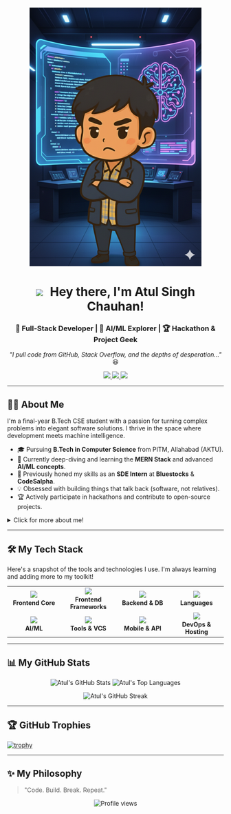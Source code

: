 <!-- 
* Feel free to copy and paste this into your own README.
* To make it your own, you'll need to change the username `seriesatul` to your own GitHub username.
* You can also change the themes for the stats and trophies. I've left comments to show you how!
-->

<!-- Header Banner -->
<p align="center">
  <img height="600" width=400 src="https://raw.githubusercontent.com/seriesatul/seriesatul/main/Gemini_Generated_Image_5ivwx5ivwx5ivwx5.png" alt="Atul Singh Chauhan - Full-Stack Developer Banner">
</p>

<!-- Waving GIF and Intro -->
<h1 align="center">
  <img src="https://media.giphy.com/media/hvRJCLFzcasrR4ia7z/giphy.gif" width="30px" style="margin-right: 10px;">
  Hey there, I'm Atul Singh Chauhan!
</h1>
<h3 align="center">🚀 Full-Stack Developer | 🧠 AI/ML Explorer | 🏆 Hackathon & Project Geek</h3>

<!-- Quote -->
<p align="center">
  <i>"I pull code from GitHub, Stack Overflow, and the depths of desperation..."</i> 😆
</p>

<!-- Socials -->
<p align="center">
  <a href="mailto:atulsingh04895@gmail.com">
    <img src="https://img.shields.io/badge/Gmail-D14836?style=for-the-badge&logo=gmail&logoColor=white" />
  </a>
  <a href="https://www.linkedin.com/in/atul-singh-chauhan-a955b529b">
    <img src="https://img.shields.io/badge/LinkedIn-0A66C2?style=for-the-badge&logo=linkedin&logoColor=white" />
  </a>
  <a href="https://github.com/seriesatul">
    <img src="https://img.shields.io/badge/GitHub-171515?style=for-the-badge&logo=github&logoColor=white" />
  </a>
  <!-- Add other links like your portfolio or Twitter if you have them! -->
  <!-- 
  <a href="YOUR_PORTFOLIO_LINK">
    <img src="https://img.shields.io/badge/Portfolio-FF5722?style=for-the-badge&logo=todoist&logoColor=white" />
  </a> 
  -->
</p>

---

## 👨‍💻 About Me

I'm a final-year B.Tech CSE student with a passion for turning complex problems into elegant software solutions. I thrive in the space where development meets machine intelligence.

- 🎓 Pursuing **B.Tech in Computer Science** from PITM, Allahabad (AKTU).
- 🌱 Currently deep-diving and learning the **MERN Stack** and advanced **AI/ML concepts**.
- 💼 Previously honed my skills as an **SDE Intern** at **Bluestocks** & **CodeSalpha**.
- 💡 Obsessed with building things that talk back (software, not relatives).
- 🏆 Actively participate in hackathons and contribute to open-source projects.

<details>
  <summary>Click for more about me!</summary>
  
  - 💬 Ask me about **Web Development, Python, C++, or Data Structures**.
  - 📫 How to reach me: The best way is through [LinkedIn](https://www.linkedin.com/in/atul-singh-chauhan-a955b529b) or [Email](mailto:atulsingh04895@gmail.com).
  - 😄 Fun fact: I believe the three most important things in life are `Ctrl+C`, `Ctrl+V`, and a good night's sleep.
</details>

---

## 🛠️ My Tech Stack

Here's a snapshot of the tools and technologies I use. I'm always learning and adding more to my toolkit!

<table>
  <tr>
    <td align="center" width="120">
      <img src="https://skillicons.dev/icons?i=html,css,js" />
      <br><strong>Frontend Core</strong>
    </td>
    <td align="center" width="120">
      <img src="https://skillicons.dev/icons?i=react,redux,tailwind" />
      <br><strong>Frontend Frameworks</strong>
    </td>
    <td align="center" width="120">
      <img src="https://skillicons.dev/icons?i=nodejs,express,mongodb" />
      <br><strong>Backend & DB</strong>
    </td>
    <td align="center" width="120">
      <img src="https://skillicons.dev/icons?i=python,cpp,java" />
      <br><strong>Languages</strong>
    </td>
  </tr>
  <tr>
    <td align="center" width="120">
      <img src="https://skillicons.dev/icons?i=tensorflow,pytorch,sklearn" />
      <br><strong>AI/ML</strong>
    </td>
    <td align="center" width="120">
      <img src="https://skillicons.dev/icons?i=git,github,vscode" />
      <br><strong>Tools & VCS</strong>
    </td>
    <td align="center" width="120">
      <img src="https://skillicons.dev/icons?i=android,androidstudio,postman" />
      <br><strong>Mobile & API</strong>
    </td>
    <td align="center" width="120">
      <img src="https://skillicons.dev/icons?i=docker,vercel,netlify" />
      <br><strong>DevOps & Hosting</strong>
    </td>
  </tr>
</table>

---

## 📊 My GitHub Stats

<p align="center">
  <!-- GitHub Stats Card -->
  <img src="https://github-readme-stats.vercel.app/api?username=seriesatul&show_icons=true&theme=tokyonight&hide_border=true&include_all_commits=true&count_private=true" alt="Atul's GitHub Stats" width="49%"/>
  <!-- Top Langs Card -->
  <img src="https://github-readme-stats.vercel.app/api/top-langs/?username=seriesatul&layout=compact&theme=tokyonight&hide_border=true&include_all_commits=true&count_private=true&langs_count=8" alt="Atul's Top Languages" width="49%"/>
</p>

<p align="center">
  <!-- Streak Stats Card -->
  <img src="https://github-readme-streak-stats.vercel.app/?user=seriesatul&theme=tokyonight&hide_border=true" alt="Atul's GitHub Streak" />
</p>

<!-- 
NOTE: You can change the theme for the stats cards. 
Popular themes: dracula, radical, merko, gruvbox, tokyonight, onedark, cobalt, synthwave, highcontrast, dark
-->

---

## 🏆 GitHub Trophies

[![trophy](https://github-profile-trophy.vercel.app/?username=seriesatul&theme=onedark)](https://github.com/seriesatul/github-profile-trophy)

---

## ✨ My Philosophy
> "Code. Build. Break. Repeat."

<p align="center">
  <img src="https://komarev.com/ghpvc/?username=seriesatul&label=Profile%20Views&color=blueviolet&style=flat-square" alt="Profile views" />
</p>
